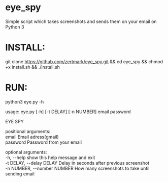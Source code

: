 # eye_spy
Simple script which takes screenshots and sends them on your email on Python 3                         
# INSTALL:                                         
git clone https://github.com/zertmark/eye_spy.git && cd eye_spy && chmod +x install.sh && ./install.sh                       
# RUN:                         
python3 eye.py -h                    

usage: eye.py [-h] [-t DELAY] [-n NUMBER] email password              

EYE SPY                      
 
positional arguments:                             
  email                 Email adress(gmail)                        
  password              Password from your email                              
 
optional arguments:                                  
  -h, --help                      show this help message and exit                                         
  -t DELAY, --delay DELAY         Delay in seconds after previous screenshot                                                       
  -n NUMBER, --number NUMBER      How many screenshots to take until sending email                         

